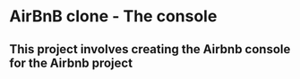 # AirBnB clone - The console
## This project involves creating the Airbnb console for the Airbnb project

